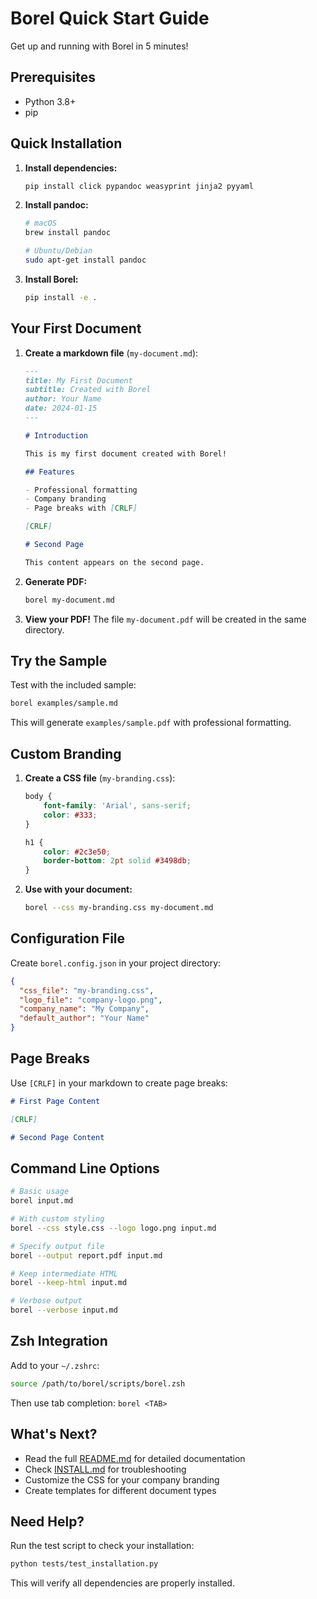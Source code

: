 # Borel Quick Start Guide

Get up and running with Borel in 5 minutes!

## Prerequisites

- Python 3.8+
- pip

## Quick Installation

1. **Install dependencies:**
   ```bash
   pip install click pypandoc weasyprint jinja2 pyyaml
   ```

2. **Install pandoc:**
   ```bash
   # macOS
   brew install pandoc
   
   # Ubuntu/Debian
   sudo apt-get install pandoc
   ```

3. **Install Borel:**
   ```bash
   pip install -e .
   ```

## Your First Document

1. **Create a markdown file** (`my-document.md`):
   ```markdown
   ---
   title: My First Document
   subtitle: Created with Borel
   author: Your Name
   date: 2024-01-15
   ---
   
   # Introduction
   
   This is my first document created with Borel!
   
   ## Features
   
   - Professional formatting
   - Company branding
   - Page breaks with [CRLF]
   
   [CRLF]
   
   # Second Page
   
   This content appears on the second page.
   ```

2. **Generate PDF:**
   ```bash
   borel my-document.md
   ```

3. **View your PDF!** The file `my-document.pdf` will be created in the same directory.

## Try the Sample

Test with the included sample:

```bash
borel examples/sample.md
```

This will generate `examples/sample.pdf` with professional formatting.

## Custom Branding

1. **Create a CSS file** (`my-branding.css`):
   ```css
   body {
       font-family: 'Arial', sans-serif;
       color: #333;
   }
   
   h1 {
       color: #2c3e50;
       border-bottom: 2pt solid #3498db;
   }
   ```

2. **Use with your document:**
   ```bash
   borel --css my-branding.css my-document.md
   ```

## Configuration File

Create `borel.config.json` in your project directory:

```json
{
  "css_file": "my-branding.css",
  "logo_file": "company-logo.png",
  "company_name": "My Company",
  "default_author": "Your Name"
}
```

## Page Breaks

Use `[CRLF]` in your markdown to create page breaks:

```markdown
# First Page Content

[CRLF]

# Second Page Content
```

## Command Line Options

```bash
# Basic usage
borel input.md

# With custom styling
borel --css style.css --logo logo.png input.md

# Specify output file
borel --output report.pdf input.md

# Keep intermediate HTML
borel --keep-html input.md

# Verbose output
borel --verbose input.md
```

## Zsh Integration

Add to your `~/.zshrc`:

```bash
source /path/to/borel/scripts/borel.zsh
```

Then use tab completion: `borel <TAB>`

## What's Next?

- Read the full [README.md](README.md) for detailed documentation
- Check [INSTALL.md](INSTALL.md) for troubleshooting
- Customize the CSS for your company branding
- Create templates for different document types

## Need Help?

Run the test script to check your installation:

```bash
python tests/test_installation.py
```

This will verify all dependencies are properly installed. 